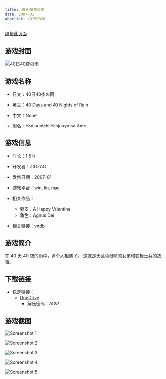 ```yaml
---
title: 40日40夜の雨
date: 2007-01
abbrlink: a0f50820
---
```

[编辑此页面](https://github.com/ACG-3/ADV3-source/blob/main/source/_posts/games/40%E6%97%A540%E5%A4%9C%E3%81%AE%E9%9B%A8.md)

## 游戏封面

![40日40夜の雨](https://pan.timero.xyz/onedrive/img_lib_001/40%E6%97%A540%E5%A4%9C%E3%81%AE%E9%9B%A8_cover.avif)


## 游戏名称

- 日文：40日40夜の雨
- 英文：40 Days and 40 Nights of Rain
- 中文：None

- 别名：Yonjuunichi Yonjuuya no Ame


## 游戏信息

- 时长：1.5 h
- 开发者：ZIGZAG
- 发售日期：2007-01
- 游戏平台：win, lin, mac
- 相关作品：
   - 旁支：A Happy Valentine
   - 角色：Agnus Dei

- 相关链接：[vndb](https://vndb.org/v39)


## 游戏简介

在 40 天 40 夜的雨中，两个人相遇了。
这就是天蓝色眼睛的女孩和铁板士兵的故事。




## 下载链接

- 稳定链接：
    - [OneDrive](https://pan.timero.xyz/onedrive/adv_lib_001/40%E6%97%A540%E5%A4%9C%E3%81%AE%E9%9B%A8)
        - 解压密码：ADV!



## 游戏截图


![Screenshot 1](https://pan.timero.xyz/onedrive/img_lib_001/40%E6%97%A540%E5%A4%9C%E3%81%AE%E9%9B%A8_Screenshot_1.avif)

![Screenshot 2](https://pan.timero.xyz/onedrive/img_lib_001/40%E6%97%A540%E5%A4%9C%E3%81%AE%E9%9B%A8_Screenshot_2.avif)

![Screenshot 3](https://pan.timero.xyz/onedrive/img_lib_001/40%E6%97%A540%E5%A4%9C%E3%81%AE%E9%9B%A8_Screenshot_3.avif)

![Screenshot 4](https://pan.timero.xyz/onedrive/img_lib_001/40%E6%97%A540%E5%A4%9C%E3%81%AE%E9%9B%A8_Screenshot_4.avif)

![Screenshot 5](https://pan.timero.xyz/onedrive/img_lib_001/40%E6%97%A540%E5%A4%9C%E3%81%AE%E9%9B%A8_Screenshot_5.avif)

